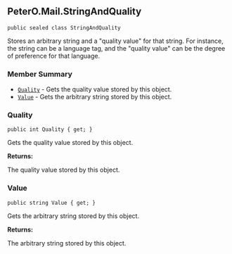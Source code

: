 ## PeterO.Mail.StringAndQuality

    public sealed class StringAndQuality

Stores an arbitrary string and a "quality value" for that string. For instance, the string can be a language tag, and the "quality value" can be the degree of preference for that language.


### Member Summary
* <code>[Quality](#Quality)</code> - Gets the quality value stored by this object.
* <code>[Value](#Value)</code> - Gets the arbitrary string stored by this object.

<a id="Void_ctor_String_Int32"></a>

### Quality

    public int Quality { get; }

Gets the quality value stored by this object.

<b>Returns:</b>

The quality value stored by this object.


<a id="Value"></a>

### Value

    public string Value { get; }

Gets the arbitrary string stored by this object.

<b>Returns:</b>

The arbitrary string stored by this object.
